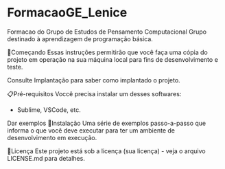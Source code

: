 # FormacaoGE_Lenice
Formacao do Grupo de Estudos de Pensamento Computacional
Grupo destinado à aprendizagem  de programação básica.

🚀Começando
Essas instruções permitirão que você faça uma cópia do projeto em operação na sua máquina local para fins de desenvolvimento e teste.

Consulte Implantação para saber como implantado o projeto.

📋Pré-requisitos
Voccê precisa instalar um desses softwares:
* Sublime, VSCode, etc.

Dar exemplos
🔧Instalação
Uma série de exemplos passo-a-passo que informa o que você deve executar para ter um ambiente de desenvolvimento em execução.

📄Licença
Este projeto está sob a licença (sua licença) - veja o arquivo LICENSE.md para detalhes.
